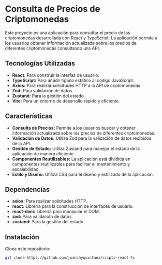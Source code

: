 # Consulta de Precios de Criptomonedas

Este proyecto es una aplicación para consultar el precio de las criptomonedas desarrollada con React y TypeScript. La aplicación permite a los usuarios obtener información actualizada sobre los precios de diferentes criptomonedas consultando una API.

## Tecnologías Utilizadas
- **React:** Para construir la interfaz de usuario.
- **TypeScript:** Para añadir tipado estático al código JavaScript.
- **Axios:** Para realizar solicitudes HTTP a la API de criptomonedas.
- **Zod:** Para validación de datos.
- **Zustand:** Para la gestión del estado.
- **Vite:** Para un entorno de desarrollo rápido y eficiente.

## Características
- **Consulta de Precios:** Permite a los usuarios buscar y obtener información actualizada sobre los precios de diferentes criptomonedas.
- **Validación de Datos:** Utiliza Zod para la validación de datos recibidos de la API.
- **Gestión de Estado:** Utiliza Zustand para manejar el estado de la aplicación de manera eficiente.
- **Componentes Reutilizables:** La aplicación está dividida en componentes reutilizables para facilitar el mantenimiento y escalabilidad.
- **Estilo y Diseño:** Utiliza CSS para el diseño y estilizado de la aplicación.

## Dependencias
- **axios:** Para realizar solicitudes HTTP.
- **react:** Librería para la construcción de interfaces de usuario.
- **react-dom:** Librería para manipular el DOM.
- **zod:** Para validación de datos.
- **zustand:** Para la gestión del estado.


## Instalación
Clona este repositorio:
```bash
git clone https://github.com/juanchyquintana/cripto-react-ts